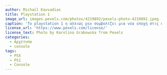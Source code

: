 ```yaml
---
author: Michail Kavvadias
title: Playstation 1
image_url: images.pexels.com/photos/4219892/pexels-photo-4219892.jpeg
caption: 'Το playstation 1 η αλλιώς psx συμβολίζει μια νέα εποχή στις οικιακές κονσόλες καθώς φέρνει σε καθε σπίτι τρισδιάστατα γραφικά και τίτλους που αφήνουν έπος και εμπνέουν τις επόμενες γενιές να δημιουργήσουν περισσότερο και με πολύ μεγαλυτερους στόχους'
license_url: 'https://www.pexels.com/license/' 
license_text: Photo by Karolina Grabowska from Pexels
categories:
  - Αρχέτυπα
  - console
tags:
  - PSX 
  - PS1 
  - Console
---
```

